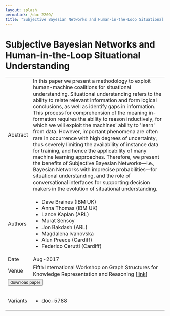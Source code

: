 ```yaml
---
layout: splash
permalink: /doc-2209/
title: "Subjective Bayesian Networks and Human-in-the-Loop Situational Understanding"
---
```


# Subjective Bayesian Networks and Human-in-the-Loop Situational Understanding

<table>
    <tbody>
    <tr>
        <td>Abstract</td>
        <td>In this paper we present a methodology to exploit human-machine coalitions for situational understanding. Situational understanding refers to the ability to relate relevant information and form logical conclusions, as well as identify gaps in information. This process for comprehension of the meaning in- formation requires the ability to reason inductively, for which we will exploit the machines' ability to 'learn' from data. However, important phenomena are often rare in occurrence with high degrees of uncertainty, thus severely limiting the availability of instance data for training, and hence the applicability of many machine learning approaches. Therefore, we present the benefits of Subjective Bayesian Networks—i.e., Bayesian Networks with imprecise probabilities—for situational understanding, and the role of conversational interfaces for supporting decision makers in the evolution of situational understanding.</td>
    </tr>
    <tr>
        <td>Authors</td>
        <td>
            <ul>
                <li>Dave Braines (IBM UK)</li>
                <li>Anna Thomas (IBM UK)</li>
                <li>Lance Kaplan (ARL)</li>
                <li>Murat Sensoy</li>
                <li>Jon Bakdash (ARL)</li>
                <li>Magdalena Ivanovska</li>
                <li>Alun Preece (Cardiff)</li>
                <li>Federico Cerutti (Cardiff)</li>
            </ul>
        </td>
    </tr>
    <tr>
        <td>Date</td>
        <td>Aug-2017</td>
    </tr>
    <tr>
        <td>Venue</td>
        <td>Fifth International Workshop on Graph Structures for Knowledge Representation and Reasoning [<a href="https://link.springer.com/chapter/10.1007/978-3-319-78102-0_2">link</a>]</td>
    </tr>
        <tr>
            <td colspan="2">
                <form method="get" action="https://link.springer.com/chapter/10.1007/978-3-319-78102-0_2">
                    <button type="submit">download paper</button>
                </form>
            </td>
        </tr>
        <tr>
            <td>Variants</td>
            <td>
                <ul>
                    <li><a href="${varId}">doc-5788</a></li>
                </ul>
            </td>
        </tr>
    </tbody>
</table>
